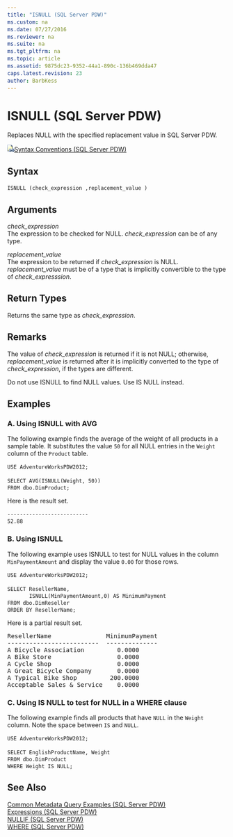 ```yaml
---
title: "ISNULL (SQL Server PDW)"
ms.custom: na
ms.date: 07/27/2016
ms.reviewer: na
ms.suite: na
ms.tgt_pltfrm: na
ms.topic: article
ms.assetid: 9875dc23-9352-44a1-890c-136b469dda47
caps.latest.revision: 23
author: BarbKess
---
```

# ISNULL (SQL Server PDW)
Replaces NULL with the specified replacement value in SQL Server PDW.  
  
![Topic link icon](../sqlpdw/media/Topic_Link.gif "Topic_Link")[Syntax Conventions &#40;SQL Server PDW&#41;](../sqlpdw/syntax-conventions-sql-server-pdw.md)  
  
## Syntax  
  
```  
ISNULL (check_expression ,replacement_value )  
```  
  
## Arguments  
*check_expression*  
The expression to be checked for NULL. *check_expression* can be of any type.  
  
*replacement_value*  
The expression to be returned if *check_expression* is NULL. *replacement_value* must be of a type that is implicitly convertible to the type of *check_expresssion*.  
  
## Return Types  
Returns the same type as *check_expression*.  
  
## Remarks  
The value of *check_expression* is returned if it is not NULL; otherwise, *replacement_value* is returned after it is implicitly converted to the type of *check_expression*, if the types are different.  
  
Do not use ISNULL to find NULL values. Use IS NULL instead.  
  
## Examples  
  
### A. Using ISNULL with AVG  
The following example finds the average of the weight of all products in a sample table. It substitutes the value `50` for all NULL entries in the `Weight` column of the `Product` table.  
  
```  
USE AdventureWorksPDW2012;  
  
SELECT AVG(ISNULL(Weight, 50))  
FROM dbo.DimProduct;  
```  
  
Here is the result set.  
  
```  
--------------------------   
52.88  
```  
  
### B. Using ISNULL  
The following example uses ISNULL to test for NULL values in the column `MinPaymentAmount` and display the value `0.00` for those rows.  
  
```  
USE AdventureWorksPDW2012;  
  
SELECT ResellerName,   
       ISNULL(MinPaymentAmount,0) AS MinimumPayment  
FROM dbo.DimReseller  
ORDER BY ResellerName;  
```  
  
Here is a partial result set.  
  
<pre>ResellerName               MinimumPayment  
-------------------------  --------------  
A Bicycle Association         0.0000  
A Bike Store                  0.0000  
A Cycle Shop                  0.0000  
A Great Bicycle Company       0.0000  
A Typical Bike Shop         200.0000  
Acceptable Sales & Service    0.0000</pre>  
  
### C. Using IS NULL to test for NULL in a WHERE clause  
The following example finds all products that have `NULL` in the `Weight` column. Note the space between `IS` and `NULL`.  
  
```  
USE AdventureWorksPDW2012;  
  
SELECT EnglishProductName, Weight  
FROM dbo.DimProduct  
WHERE Weight IS NULL;  
```  
  
## See Also  
[Common Metadata Query Examples &#40;SQL Server PDW&#41;](../sqlpdw/common-metadata-query-examples-sql-server-pdw.md)  
[Expressions &#40;SQL Server PDW&#41;](../sqlpdw/expressions-sql-server-pdw.md)  
[NULLIF &#40;SQL Server PDW&#41;](../sqlpdw/nullif-sql-server-pdw.md)  
[WHERE &#40;SQL Server PDW&#41;](../sqlpdw/where-sql-server-pdw.md)  
  
